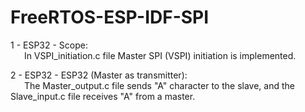 # FreeRTOS-ESP-IDF-SPI
1 - ESP32 - Scope:<br> 
    &emsp;&nbsp;&nbsp;In VSPI_initiation.c file Master SPI (VSPI) initiation is implemented.
    
2 - ESP32 - ESP32 (Master as transmitter):<br> 
    &emsp;&nbsp;&nbsp;The Master_output.c file sends "A" character to the slave, and the Slave_input.c file receives "A" from a master.
